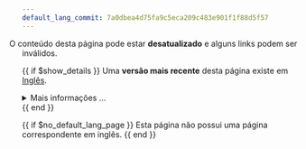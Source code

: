 ```yaml
---
default_lang_commit: 7a0dbea4d75fa9c5eca209c483e901f1f88d5f57
---
```


<i class="fa-solid fa-triangle-exclamation" style="margin-left: -1.9rem; padding-right: 0.5rem;"></i>
O conteúdo desta página pode estar <b>desatualizado</b> e alguns links podem ser
inválidos.

{{ if $show_details }} Uma <b>versão mais recente</b> desta página existe em
<a href="{{$default_lang_page_url}}">Inglês</a>.

<details class="mt-2">
  <summary>Mais informações ...</summary>
  <p>
    Para visualizar as alterações na página em inglês desde a última atualização: visite
    <a href="{{$compare_url}}" class="external-link" target="_blank" rel="noopener" data-proofer-ignore>
      GitHub compare {{$default_lang_commit_short}}..{{$default_lang_hash_short}}
    </a>
    e procure por <code>{{$def_lang_path}}</code>.
  </p>
</details>
{{ end }}

{{ if $no_default_lang_page }} Esta página não possui uma página correspondente
em inglês. {{ end }}
